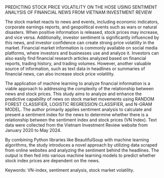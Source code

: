 PREDICTING STOCK PRICE VOLATILITY ON THE HOSE USING SENTIMENT ANALYSIS OF FINANCIAL NEWS FROM VIETNAM INVESTMENT REVIEW

The stock market reacts to news and events, including economic indicators, corporate earnings reports, and geopolitical events such as wars or natural disasters. When positive information is released, stock prices may increase, and vice versa. Additionally, investor sentiment is significantly influenced by this news, and investor confidence can create strong price volatility in the market. Financial market information is commonly available on social media platforms, where investors and businesses use and analyze it. Investors can also easily find financial research articles analyzed based on financial reports, trading history, and trading volumes. However, another valuable source of information, such as text data in headlines or summaries of financial news, can also increase stock price volatility.

The application of machine learning to analyze financial information is a viable approach to addressing the complexity of the relationship between news and stock prices. This study aims to analyze and enhance the predictive capability of news on stock market movements using RANDOM FOREST CLASSIFIER, LOGISTIC REGRESSION CLASSIFIER, and N-GRAM MODEL. The author primarily applies sentiment analysis to calculate and present a sentiment index for the news to determine whether there is a relationship between the sentiment index and stock prices (VN Index). Text data were collected from the Vietnam Investment Review website from January 2020 to May 2024.

By combining Python libraries like BeautifulSoup with machine learning algorithms, the study introduces a novel approach by utilizing data scraped from online websites and analyzing the sentiment behind the headlines. The output is then fed into various machine learning models to predict whether stock index prices are dependent on the news.

Keywords: VN-index, sentiment analysis, stock market volatility.

